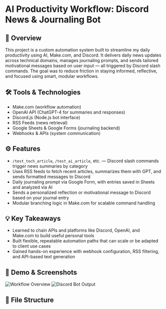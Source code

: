 # AI Productivity Workflow: Discord News & Journaling Bot

## 🧠 Overview
This project is a custom automation system built to streamline my daily productivity using AI, Make.com, and Discord. It delivers daily news updates across technical domains, manages journaling prompts, and sends tailored motivational messages based on user input — all triggered by Discord slash commands. The goal was to reduce friction in staying informed, reflective, and focused using smart, modular workflows.

## 🛠 Tools & Technologies
- Make.com (workflow automation)
- OpenAI API (ChatGPT-4 for summaries and responses)
- Discord.js (Node.js bot interface)
- RSS Feeds (news retrieval)
- Google Sheets & Google Forms (journaling backend)
- Webhooks & APIs (system communication)

## ⚙️ Features
- `/test_tech_article`, `/test_ai_article`, etc. — Discord slash commands trigger news summaries by category
- Uses RSS feeds to fetch recent articles, summarizes them with GPT, and sends formatted messages to Discord
- Daily journaling prompt via Google Form, with entries saved in Sheets and analyzed via AI
- Sends a personalized reflection or motivational message to Discord based on your journal entry
- Modular branching logic in Make.com for scalable command handling

## 💡 Key Takeaways
- Learned to chain APIs and platforms like Discord, OpenAI, and Make.com to build useful personal tools
- Built flexible, repeatable automation paths that can scale or be adapted to client use cases
- Gained hands-on experience with webhook configuration, RSS filtering, and API-based text generation

## 📸 Demo & Screenshots
![Workflow Overview](images/workflow-overview.png)
![Discord Bot Output](images/discord-bot-message.png)

## 📁 File Structure
